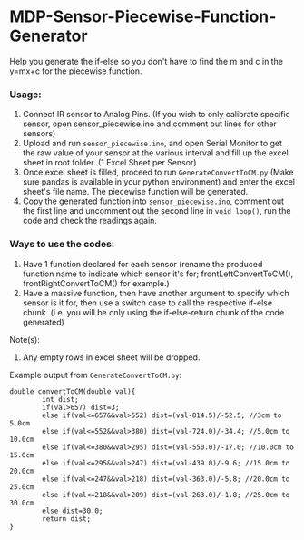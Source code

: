 # MDP-Sensor-Piecewise-Function-Generator
Help you generate the if-else so you don't have to find the m and c in the y=mx+c for the piecewise function.

### Usage:
1) Connect IR sensor to Analog Pins. (If you wish to only calibrate specific sensor, open sensor_piecewise.ino and comment out lines for other sensors) 
2) Upload and run `sensor_piecewise.ino`, and open Serial Monitor to get the raw value of your sensor at the various interval and fill up the excel sheet in root folder. (1 Excel Sheet per Sensor)
3) Once excel sheet is filled, proceed to run `GenerateConvertToCM.py` (Make sure pandas is available in your python environment) and enter the excel sheet's file name. The piecewise function will be generated. 
4) Copy the generated function into `sensor_piecewise.ino`, comment out the first line and uncomment out the second line in `void loop()`, run the code and check the readings again.

### Ways to use the codes:
1) Have 1 function declared for each sensor (rename the produced function name to indicate which sensor it's for; frontLeftConvertToCM(), frontRightConvertToCM() for example.)
2) Have a massive function, then have another argument to specify which sensor is it for, then use a switch case to call the respective if-else chunk. (i.e. you will be only using the if-else-return chunk of the code generated)

Note(s):
1. Any empty rows in excel sheet will be dropped. 


Example output from `GenerateConvertToCM.py`:
```
double convertToCM(double val){
        int dist;
        if(val>657) dist=3;
        else if(val<=657&&val>552) dist=(val-814.5)/-52.5; //3cm to 5.0cm
        else if(val<=552&&val>380) dist=(val-724.0)/-34.4; //5.0cm to 10.0cm
        else if(val<=380&&val>295) dist=(val-550.0)/-17.0; //10.0cm to 15.0cm
        else if(val<=295&&val>247) dist=(val-439.0)/-9.6; //15.0cm to 20.0cm
        else if(val<=247&&val>218) dist=(val-363.0)/-5.8; //20.0cm to 25.0cm
        else if(val<=218&&val>209) dist=(val-263.0)/-1.8; //25.0cm to 30.0cm
        else dist=30.0;
        return dist;
}
```
